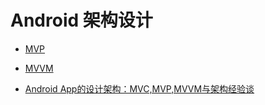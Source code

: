 # Android 架构设计

- [MVP](https://code.tutsplus.com/series/how-to-adopt-model-view-presenter-on-android--cms-1012)

- [MVVM](http://tech.meituan.com/android_mvvm.html)

- [Android App的设计架构：MVC,MVP,MVVM与架构经验谈](http://www.tianmaying.com/tutorial/AndroidMVC)

  

